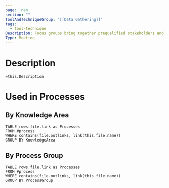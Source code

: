 ```yaml
---
page: .nan
section: ""
ToolAndTechniqueGroup: "[[Data Gathering]]"
tags:
  - tool-technique
Description: Focus groups bring together prequalified stakeholders and subject matter experts to learn about their expectations and attitudes about a proposed product, service, or result. A trained moderator guides the group through an interactive discussion designed to be more conversational than a one-on-one interview.
Type: Meeting
---
```

# Description
`=this.Description`
# Used in Processes
## By Knowledge Area
```dataview
TABLE rows.file.link as Processes
FROM #process 
WHERE contains(file.outlinks, link(this.file.name))
GROUP BY KnowledgeArea
```
## By Process Group
```dataview
TABLE rows.file.link as Processes
FROM #process 
WHERE contains(file.outlinks, link(this.file.name))
GROUP BY ProcessGroup
```

